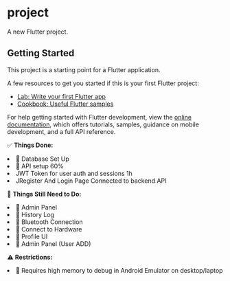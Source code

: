 # project

A new Flutter project.

## Getting Started

This project is a starting point for a Flutter application.

A few resources to get you started if this is your first Flutter project:

- [Lab: Write your first Flutter app](https://docs.flutter.dev/get-started/codelab)
- [Cookbook: Useful Flutter samples](https://docs.flutter.dev/cookbook)

For help getting started with Flutter development, view the
[online documentation](https://docs.flutter.dev/), which offers tutorials,
samples, guidance on mobile development, and a full API reference.


✅ **Things Done:**  
<li>📌 Database Set Up</li>  
<li>📌 API setup 60%</li>  
<li> JWT Token for user auth and sessions 1h</li>
<li> JRegister And Login Page Connected to backend API </li>

🚧 **Things Still Need to Do:**  
<li>📌 Admin Panel</li>  
<li>📌 History Log</li>  
<li>📌 Bluetooth Connection</li>  
<li>📌 Connect to Hardware</li>  
<li>📌 Profile UI</li>  
<li>📌 Admin Panel (User ADD)</li>  

⚠️ **Restrictions:**  
<li>📌 Requires high memory to debug in Android Emulator on desktop/laptop</li>  
